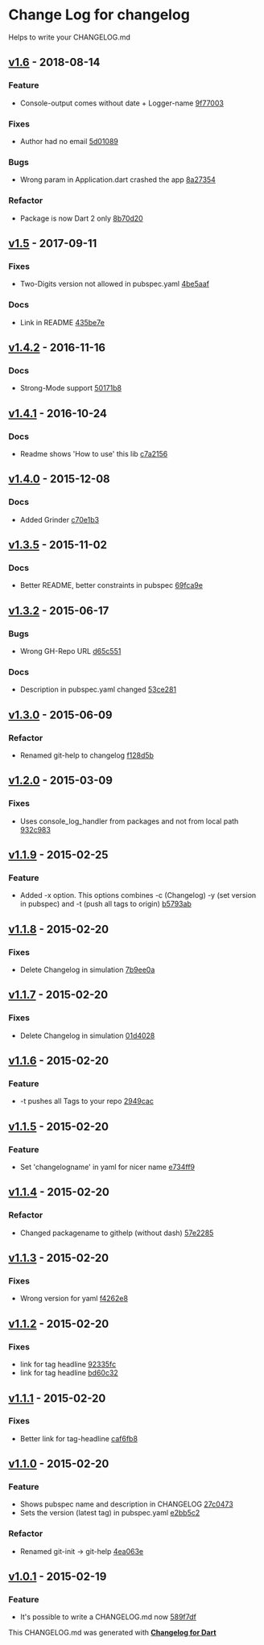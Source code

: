 # Change Log for changelog
Helps to write your CHANGELOG.md

## [v1.6](http://github.com/mikemitterer/dart-changelog/compare/v1.5...v1.6) - 2018-08-14

### Feature
* Console-output comes without date + Logger-name [9f77003](https://github.com/mikemitterer/dart-changelog/commit/9f77003f1b764d45262d7ce03373e657fbd0b4ad)

### Fixes
* Author had no email [5d01089](https://github.com/mikemitterer/dart-changelog/commit/5d010897981461c459772a03e3489472eba62a61)

### Bugs
* Wrong param in Application.dart crashed the app [8a27354](https://github.com/mikemitterer/dart-changelog/commit/8a27354213d5cd405987529f3a16ea899c8a6f45)

### Refactor
* Package is now Dart 2 only [8b70d20](https://github.com/mikemitterer/dart-changelog/commit/8b70d205cbd0008a6897ecd29e4de867268a4809)

## [v1.5](http://github.com/mikemitterer/dart-changelog/compare/v1.4.2...v1.5) - 2017-09-11

### Fixes
* Two-Digits version not allowed in pubspec.yaml [4be5aaf](https://github.com/mikemitterer/dart-changelog/commit/4be5aaf4613906f0f3d62ca265d6d6a600997ab0)

### Docs
* Link in README [435be7e](https://github.com/mikemitterer/dart-changelog/commit/435be7e6f5107ac82c374d9fc95ac776a9c064fa)

## [v1.4.2](http://github.com/mikemitterer/dart-changelog/compare/v1.4.1...v1.4.2) - 2016-11-16

### Docs
* Strong-Mode support [50171b8](https://github.com/mikemitterer/dart-changelog/commit/50171b8b7c4eae97887f0590dfd762656bed2efc)

## [v1.4.1](http://github.com/mikemitterer/dart-changelog/compare/v1.4.0...v1.4.1) - 2016-10-24

### Docs
* Readme shows 'How to use' this lib [c7a2156](https://github.com/mikemitterer/dart-changelog/commit/c7a2156b08b5653ded6539d5cb3740564aedfcde)

## [v1.4.0](http://github.com/mikemitterer/dart-changelog/compare/v1.3.6...v1.4.0) - 2015-12-08

### Docs
* Added Grinder [c70e1b3](https://github.com/mikemitterer/dart-changelog/commit/c70e1b3487f12a48f9a257b2a438dabff5e7e5d6)

## [v1.3.5](http://github.com/mikemitterer/dart-changelog/compare/v1.3.4...v1.3.5) - 2015-11-02

### Docs
* Better README, better constraints in pubspec [69fca9e](https://github.com/mikemitterer/dart-changelog/commit/69fca9e850e7fa0cde1b52877b4a75cc1f429e1b)

## [v1.3.2](http://github.com/mikemitterer/dart-changelog/compare/v1.3.1...v1.3.2) - 2015-06-17

### Bugs
* Wrong GH-Repo URL [d65c551](https://github.com/mikemitterer/dart-changelog/commit/d65c5517c5c32689c824e0b3948757d7a1f591f9)

### Docs
* Description in pubspec.yaml changed [53ce281](https://github.com/mikemitterer/dart-changelog/commit/53ce2819f81780a0d3d34027fff43fa65e52c0b8)

## [v1.3.0](http://github.com/mikemitterer/dart-changelog/compare/v1.2.0...v1.3.0) - 2015-06-09

### Refactor
* Renamed git-help to changelog [f128d5b](https://github.com/mikemitterer/dart-changelog/commit/f128d5b62484f7346eaad72cbce3e6f44e0c463f)

## [v1.2.0](http://github.com/mikemitterer/dart-changelog/compare/v1.1.9...v1.2.0) - 2015-03-09

### Fixes
* Uses console_log_handler from packages and not from local path [932c983](https://github.com/mikemitterer/dart-changelog/commit/932c983bbee988f95fccb23ac146b450b865edfa)

## [v1.1.9](http://github.com/mikemitterer/dart-changelog/compare/v1.1.8...v1.1.9) - 2015-02-25

### Feature
* Added -x option. This options combines -c (Changelog) -y (set version in pubspec) and -t (push all tags to origin) [b5793ab](https://github.com/mikemitterer/dart-changelog/commit/b5793ab1763330cf514f89990a539e0b4a0340d5)

## [v1.1.8](http://github.com/mikemitterer/dart-changelog/compare/v1.1.7...v1.1.8) - 2015-02-20

### Fixes
* Delete Changelog in simulation [7b9ee0a](https://github.com/mikemitterer/dart-changelog/commit/7b9ee0a35f47d14feffd21629597a0b7f5f6f7b0)

## [v1.1.7](http://github.com/mikemitterer/dart-changelog/compare/v1.1.6...v1.1.7) - 2015-02-20

### Fixes
* Delete Changelog in simulation [01d4028](https://github.com/mikemitterer/dart-changelog/commit/01d40282b9829aaca7ef2a295c5bfdd8e2b1961b)

## [v1.1.6](http://github.com/mikemitterer/dart-changelog/compare/v1.1.5...v1.1.6) - 2015-02-20

### Feature
* -t pushes all Tags to your repo [2949cac](https://github.com/mikemitterer/dart-changelog/commit/2949cacb8181a34a5a39d803a54a3f85544dbca2)

## [v1.1.5](http://github.com/mikemitterer/dart-changelog/compare/v1.1.4...v1.1.5) - 2015-02-20

### Feature
* Set 'changelogname' in yaml for nicer name [e734ff9](https://github.com/mikemitterer/dart-changelog/commit/e734ff9c553e6989ecd084591dcaee1f8d4698f1)

## [v1.1.4](http://github.com/mikemitterer/dart-changelog/compare/v1.1.3...v1.1.4) - 2015-02-20

### Refactor
* Changed packagename to githelp (without dash) [57e2285](https://github.com/mikemitterer/dart-changelog/commit/57e22850062bc4f52114500c55ac2905585310cd)

## [v1.1.3](http://github.com/mikemitterer/dart-changelog/compare/v1.1.2...v1.1.3) - 2015-02-20

### Fixes
* Wrong version for yaml [f4262e8](https://github.com/mikemitterer/dart-changelog/commit/f4262e84f7b793556d379590cd462d76a11a765e)

## [v1.1.2](http://github.com/mikemitterer/dart-changelog/compare/v1.1.1...v1.1.2) - 2015-02-20

### Fixes
* link for tag headline [92335fc](https://github.com/mikemitterer/dart-changelog/commit/92335fc12509a09301a765853532334ce327a475)
* link for tag headline [bd60c32](https://github.com/mikemitterer/dart-changelog/commit/bd60c326f329d2fbea4e337cba9953a3feb7bca0)

## [v1.1.1](http://github.com/mikemitterer/dart-changelog/compare/v1.1.0...v1.1.1) - 2015-02-20

### Fixes
* Better link for tag-headline [caf6fb8](https://github.com/mikemitterer/dart-changelog/commit/caf6fb8ccaf2e2c3cffc365177022a3e3449ffee)

## [v1.1.0](http://github.com/mikemitterer/dart-changelog/compare/v1.0.1...v1.1.0) - 2015-02-20

### Feature
* Shows pubspec name and description in CHANGELOG [27c0473](https://github.com/mikemitterer/dart-changelog/commit/27c047343bc75152d684e9d83e25dc74ae055856)
* Sets the version (latest tag) in pubspec.yaml [e2bb5c2](https://github.com/mikemitterer/dart-changelog/commit/e2bb5c25c53699523e000812ee2336eeff5c8490)

### Refactor
* Renamed git-init -> git-help [4ea063e](https://github.com/mikemitterer/dart-changelog/commit/4ea063ea9d4abd349bcd2f02a52bd7e9db45fa32)

## [v1.0.1](http://github.com/mikemitterer/dart-changelog/compare/v1.0...v1.0.1) - 2015-02-19

### Feature
* It's possible to write a CHANGELOG.md now [589f7df](https://github.com/mikemitterer/dart-changelog/commit/589f7df523f681df166de7526db407add803db87)


This CHANGELOG.md was generated with [**Changelog for Dart**](https://pub.dartlang.org/packages/changelog)
